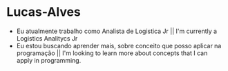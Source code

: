 # Lucas-Alves

- Eu atualmente trabalho como Analista de Logistica Jr || I'm currently a Logistics Analitycs Jr
- Eu estou buscando aprender mais, sobre conceito que posso aplicar na programação || I'm looking to learn more about concepts that I can apply in programming.
